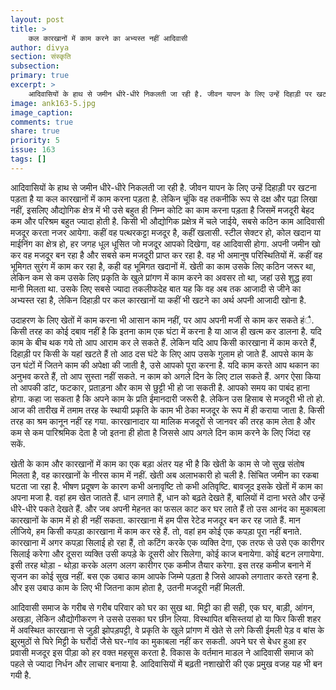 ```yaml
---
layout: post
title: >
    कल कारखानों में काम करने का अभ्यस्त नहीं आदिवासी
author: divya
section: संस्कृति
subsection:
primary: true
excerpt: >
    आदिवासियों के हाथ से जमीन धीरे-धीरे निकलती जा रही है. जीवन यापन के लिए उन्हें दिहाड़ी पर खटना पड़ता है या कल कारखानों में काम करना पड़ता है. लेकिन चूंकि वह तकनीकि रूप से दक्ष और पढ़ा लिखा नहीं, इसलिए औद्योगिक क्षेत्र में भी उसे बहुत ही निम्न कोटि का काम करना पड़ता है ...
image: ank163-5.jpg
image_caption: 
comments: true
share: true
priority: 5
issue: 163
tags: []
---
```


आदिवासियों के हाथ से जमीन धीरे-धीरे निकलती जा रही है. जीवन यापन के लिए उन्हें दिहाड़ी पर खटना पड़ता है या कल कारखानों में काम करना पड़ता है. लेकिन चूंकि वह तकनीकि रूप से दक्ष और पढ़ा लिखा नहीं, इसलिए औद्योगिक क्षेत्र में भी उसे बहुत ही निम्न कोटि का काम करना पड़ता है जिसमें मजदूरी बेहद कम और परिश्रम बहुत ज्यादा होती है. किसी भी औद्योगिक प्रक्षेत्र में चले जाईये, सबसे कठिन काम आदिवासी मजदूर करता नजर आयेगा. कहीं वह पत्थरकट्टा मजदूर है, कहीं खलासी. स्टील सेक्टर हो, कोल खदान या माईनिंग का क्षेत्र हो, हर जगह धूल धूसित जो मजदूर आपको दिखेगा, वह आदिवासी होगा. अपनी जमीन खो कर वह मजदूर बन रहा है और सबसे कम मजदूरी प्राप्त कर रहा है. वह भी अमानुष परिस्थितियों में. कहीं वह भूमिगत सुरंग में काम कर रहा है, कही वह भूमिगत खदानों में. खेती का काम उसके लिए कठिन जरूर था, लेकिन कम से कम उसके लिए प्रकृति के खुले प्रांगण में काम करने का अवसर तो था, जहां उसे शुद्ध हवा मानी मिलता था. उसके लिए सबसे ज्यादा तकलीफदेह बात यह कि वह अब तक आजादी से जीने का अभ्यस्त रहा है, लेकिन दिहाड़ी पर कल कारखानों या कहीं भी खटने का अर्थ अपनी आजादी खोना है.    

उदाहरण के लिए खेतों में काम करना भी आसान काम नहीं, पर आप अपनी मर्जी से काम कर सकते हंै. किसी तरह का कोई दबाव नहीं है कि इतना काम एक घंटा में करना है या आज ही खत्म कर डालना है. यदि काम के बीच थक गये तो आप आराम कर ले सकते हैं. लेकिन यदि आप किसी कारखाना में काम करते हैं, दिहाड़़ी पर किसी के यहां खटते हैं तो आठ दस घंटे के लिए आप उसके गुलाम हो जाते हैं. आपसे काम के उन घंटों में जितने काम की अपेक्षा की जाती है, उसे आपको पूरा करना है. यदि काम करते आप थकान का अनुभव करते हैं, तो आप सुस्ता नहीं सकते. न काम को अगले दिन के लिए टाल सकते हैं. अगर ऐसा किया तो आपकी डांट, फटकार, प्रताड़ना और काम से छुट्टी भी हो जा सकती है. आपको समय का पाबंद हाना होगा. कहा जा सकता है कि अपने काम के प्रति ईमानदारी जरूरी है. लेकिन उस हिसाब से मजदूरी भी तो हो.  आज की तारीख में तमाम तरह के स्थायी प्रकृति के काम भी ठेका मजदूर के रूप में ही कराया जाता है. किसी तरह का श्रम कानून नहीं रह गया. कारखानादार या मालिक मजदूरों से जानवर की तरह काम लेता है और कम से कम पारिश्रमिक देता है जो इतना ही होता है जिससे आप अगले दिन काम करने के लिए जिंदा रह सकें.  

खेती के काम और कारखानों में काम का एक बड़ा अंतर यह भी है कि खेती के काम से जो सुख संतोष मिलता है, वह कारखानों के नीरस काम में नहीं. खेती अब अलाभकारी हो चली है. सिंचित जमीन का रकबा घटता जा रहा है. भीषण प्रदूषण के कारण कभी अनावृष्टि तो कभी अतिवृष्टि. बावजूद इसके खेतों में काम का अपना मजा है. वहां हम खेत जातते हैं. धान लगाते हैं, धान को बढ़ते देखते हैं, बालियों में दाना भरते और उन्हें धीरे-धीरे पकते देखते हैं. और जब अपनी मेहनत का फसल काट कर घर लाते हैं तो उस आनंद का मुकाबला कारखानों के काम में हो ही नहीं सकता. कारखाना में हम पीस रेटेड मजदूर बन कर रह जाते हैं. मान लीजिये, हम किसी कपड़ा कारखाना में काम कर रहे हैं. तो, वहां हम कोई एक कपड़ा पूरा नहीं बनाते. कारखाना में अगर कपड़ा सिलाई हो रहा हैं, तो कटिंग करके एक व्यक्ति देगा, एक तरफ से उसे एक कारीगर सिलाई करेगा और दूसरा व्यक्ति उसी कपड़े के दूसरी ओर सिलेगा, कोई काज बनायेगा. कोई बटन लगायेगा. इसी तरह थोड़ा - थोड़ा करके अलग अलग कारीगर एक कमीज तैयार करेगा.  इस तरह कमीज बनाने में सृजन का कोई सुख नहीं. बस एक उबाउ काम आपके जिम्मे पड़ता है जिसे आपको लगातार करते रहना है. और इस उबाउ काम के लिए भी जितना काम होता है, उतनी मजदूरी नहीं मिलती.

आदिवासी समाज के गरीब से गरीब परिवार को घर का सुख था. मिट्टी का ही सही, एक घर, बाड़ी, आंगन, अखड़ा, लेकिन औद्योगीकरण ने उससे उसका घर छीन लिया. विस्थापित बसिस्तयां हो या फिर किसी शहर में अवस्थित कारखाना से जुड़ी झोपड़पट्टी, वे प्रकृति के खुले प्रांगण में खेते से लगे किसी ईमली पेड़ व बांस के झुरमुठों से घिरे मिट्टी के घरौंदों जैसे घर-गांव का मुकाबला नहीं कर सकती. अपने घर से बेधर हुआ हर प्रवासी मजदूर इस पीड़ा को हर वक्त महसूस करता है. विकास के वर्तमान माडल ने आदिवासी समाज को पहले से ज्यादा निर्धन और लाचार बनाया है. आदिवासियों में बढ़ती नशाखोरी की एक प्रमुख वजह यह भी बन गयी है.